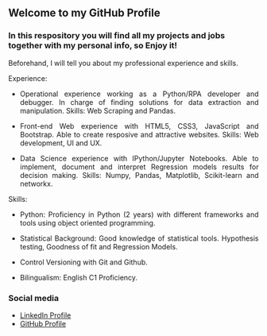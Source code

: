 ## Welcome to my GitHub Profile 

### In this respository you will find all my projects and jobs together with my personal info, so Enjoy it!

<div style="text-align: justify"> Beforehand, I will tell you about my professional experience and skills. 

Experience:

- Operational experience working as a Python/RPA developer and debugger. In charge of finding solutions for data extraction and manipulation. Skills: Web Scraping and Pandas. 

- Front-end Web experience with HTML5, CSS3, JavaScript and Bootstrap. Able to create resposive and attractive websites. Skills: Web development, UI and UX. 

- Data Science experience with IPython/Jupyter Notebooks. Able to implement, document and interpret Regression models results for decision making. Skills: Numpy, Pandas, Matplotlib, Scikit-learn and networkx. 

Skills:

- Python: Proficiency in Python (2 years) with different frameworks and tools using object oriented programming. 

- Statistical Background: Good knowledge of statistical tools. Hypothesis testing, Goodness of fit and Regression Models.

- Control Versioning with Git and Github. 

- Bilingualism: English C1 Proficiency.</div>

### Social media

- [LinkedIn Profile](https://www.linkedin.com/in/samuel-jacobo-garavito-segura-mathpy/)
- [GitHub Profile](https://github.com/SgaravitoWp/About_Me)



